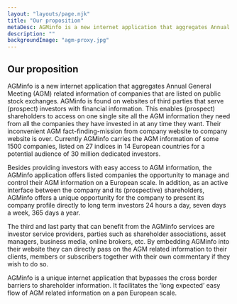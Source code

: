 ```yaml
---
layout: "layouts/page.njk"
title: "Our proposition"
metaDesc: AGMinfo is a new internet application that aggregates Annual General Meeting (AGM) related information of companies that are listed on public stock exchanges.
description: ""
backgroundImage: "agm-proxy.jpg"
---
```



## Our proposition

AGMinfo is a new internet application that aggregates Annual General Meeting (AGM) related information of companies that are listed on public stock exchanges. AGMinfo is found on websites of third parties that serve (prospect) investors with financial information. This enables (prospect) shareholders to access on one single site all the AGM information they need from all the companies they have invested in at any time they want. Their inconvenient AGM fact-finding-mission from company website to company website is over. Currently AGMinfo carries the AGM information of some 1500 companies, listed on 27 indices in 14 European countries for a potential audience of 30 million dedicated investors.

Besides providing investors with easy access to AGM information, the AGMinfo application offers listed companies the opportunity to manage and control their AGM information on a European scale. In addition, as an active interface between the company and its (prospective) shareholders, AGMinfo offers a unique opportunity for the company to present its company profile directly to long term investors 24 hours a day, seven days a week, 365 days a year.

The third and last party that can benefit from the AGMinfo services are investor service providers, parties such as shareholder associations, asset managers, business media, online brokers, etc. By embedding AGMinfo into their website they can directly pass on the AGM related information to their clients, members or subscribers together with their own commentary if they wish to do so.

AGMinfo is a unique internet application that bypasses the cross border barriers to shareholder information. It facilitates the ‘long expected’ easy flow of AGM related information on a pan European scale.
